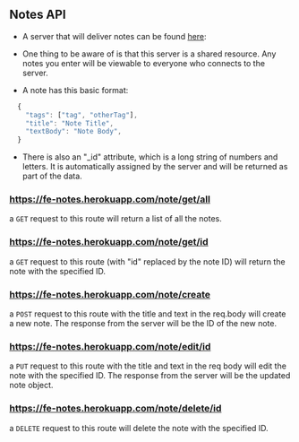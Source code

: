## Notes API

- A server that will deliver notes can be found [here](https://fe-notes.herokuapp.com):

- One thing to be aware of is that this server is a shared resource. Any notes you enter will be viewable to everyone who connects to the server.

- A note has this basic format:

```js
  {
    "tags": ["tag", "otherTag"],
    "title": "Note Title",
    "textBody": "Note Body",
  } 
```

- There is also an "\_id" attribute, which is a long string of numbers and letters. It is automatically assigned by the server and will be returned as part of the data.

### https://fe-notes.herokuapp.com/note/get/all

a `GET` request to this route will return a list of all the notes.

### https://fe-notes.herokuapp.com/note/get/id

a `GET` request to this route (with "id" replaced by the note ID) will return the note with the specified ID.

### https://fe-notes.herokuapp.com/note/create

a `POST` request to this route with the title and text in the req.body will create a new note. The response from the server will be the ID of the new note.

### https://fe-notes.herokuapp.com/note/edit/id

a `PUT` request to this route with the title and text in the req body will edit the note with the specified ID. The response from the server will be the updated note object.

### https://fe-notes.herokuapp.com/note/delete/id

a `DELETE` request to this route will delete the note with the specified ID.
